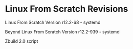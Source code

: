 # Linux From Scratch Revisions

Linux From Scratch Version r12.2-68 - systemd<br>

Beyond Linux From Scratch Version r12.2-939 - systemd<br>

Zbuild 2.0 script<br>
